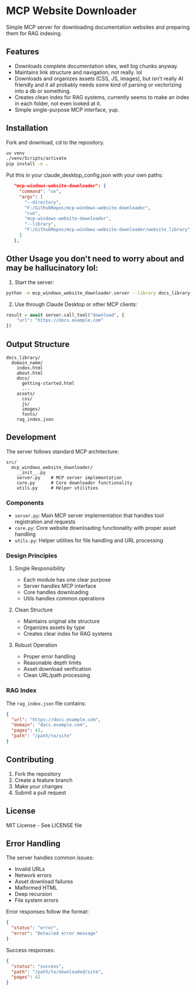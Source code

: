 # MCP Website Downloader

Simple MCP server for downloading documentation websites and preparing them for RAG indexing.

## Features

- Downloads complete documentation sites, well big chunks anyway.
- Maintains link structure and navigation, not really. lol
- Downloads and organizes assets (CSS, JS, images), but isn't really AI friendly and it all probably needs some kind of parsing or vectorizing into a db or something.
- Creates clean index for RAG systems, currently seems to make an index in each folder, not even looked at it.
- Simple single-purpose MCP interface, yup.

## Installation

Fork and download, cd to the repository.
```bash
uv venv
./venv/Scripts/activate
pip install -e .
```

Put this in your claude_desktop_config.json with your own paths:

```json
   "mcp-windows-website-downloader": {
     "command": "uv",
     "args": [
       "--directory",
       "F:/GithubRepos/mcp-windows-website-downloader",
       "run",
       "mcp-windows-website-downloader",
       "--library",
       "F:/GithubRepos/mcp-windows-website-downloader/website_library"
     ]
   },
```

## Other Usage you don't need to worry about and may be hallucinatory lol:

1. Start the server:
```bash
python -m mcp_windows_website_downloader.server --library docs_library
```

2. Use through Claude Desktop or other MCP clients:
```python
result = await server.call_tool("download", {
    "url": "https://docs.example.com"
})
```

## Output Structure

```
docs_library/
  domain_name/
    index.html
    about.html
    docs/
      getting-started.html
      ...
    assets/
      css/
      js/
      images/
      fonts/
    rag_index.json
```

## Development

The server follows standard MCP architecture:

```
src/
  mcp_windows_website_downloader/
    __init__.py
    server.py    # MCP server implementation
    core.py      # Core downloader functionality
    utils.py     # Helper utilities
```

### Components

- `server.py`: Main MCP server implementation that handles tool registration and requests
- `core.py`: Core website downloading functionality with proper asset handling
- `utils.py`: Helper utilities for file handling and URL processing

### Design Principles

1. Single Responsibility
   - Each module has one clear purpose
   - Server handles MCP interface
   - Core handles downloading
   - Utils handles common operations

2. Clean Structure
   - Maintains original site structure
   - Organizes assets by type
   - Creates clear index for RAG systems

3. Robust Operation
   - Proper error handling
   - Reasonable depth limits
   - Asset download verification
   - Clean URL/path processing

### RAG Index

The `rag_index.json` file contains:
```json
{
  "url": "https://docs.example.com",
  "domain": "docs.example.com", 
  "pages": 42,
  "path": "/path/to/site"
}
```

## Contributing

1. Fork the repository
2. Create a feature branch
3. Make your changes
4. Submit a pull request

## License

MIT License - See LICENSE file

## Error Handling

The server handles common issues:

- Invalid URLs
- Network errors
- Asset download failures  
- Malformed HTML
- Deep recursion
- File system errors

Error responses follow the format:
```json
{
  "status": "error",
  "error": "Detailed error message"
}
```

Success responses:
```json
{
  "status": "success",
  "path": "/path/to/downloaded/site",
  "pages": 42
}
```